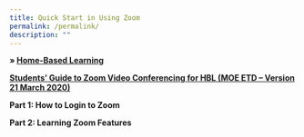 ```yaml
---
title: Quick Start in Using Zoom
permalink: /permalink/
description: ""
---
```

<p><strong>»&nbsp;<a href="/lp-announcement/home-based-learning/">Home-Based Learning</a></strong></p>

<p><strong><a href="/files/Students-Guide-to-Zoom-Video-Conferencing-for-HBL-MOE-ETD-Version-21-March-2020.pdf" target="_blank" rel="noopener">Students’ Guide to Zoom Video Conferencing for HBL (MOE ETD – Version 21 March 2020)</a></strong></p>

<p><strong>Part 1: How to Login to Zoom</strong></p>
<p><strong>Part 2: Learning Zoom Features</strong></p>